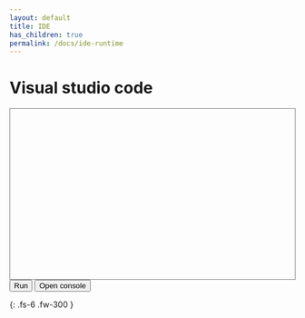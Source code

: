 ```yaml
---
layout: default
title: IDE
has_children: true
permalink: /docs/ide-runtime
---
```


# Visual studio code

<div id="containerddd" style="height: 300px; border:1px solid grey"></div>
<button type="button" id="clickMe">Run</button>
<button type="button" id="clickConsole">Open console</button>
<div id="runresult" style="    height: 200px;
    border: 1px solid grey;
    color: red;
    background-color: #1e1e1e;
    padding: 10px 20px; display: none"></div>

{: .fs-6 .fw-300 }

